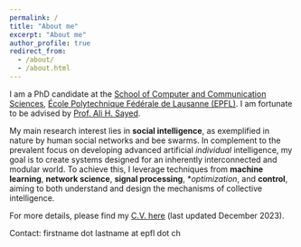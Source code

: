 ```yaml
---
permalink: /
title: "About me"
excerpt: "About me"
author_profile: true
redirect_from: 
  - /about/
  - /about.html
---
```


I am a PhD candidate at the <a href="https://www.epfl.ch/schools/ic/">School of Computer and Communication Sciences</a>, <a href="https://www.epfl.ch/en/"> École Polytechnique Fédérale de Lausanne (EPFL)</a>. I am fortunate to be advised by <a href="https://people.epfl.ch/ali.sayed?lang=en">Prof. Ali H. Sayed</a>.

My main research interest lies in **social intelligence**, as exemplified in nature by human social networks and bee swarms. In complement to the prevalent focus on developing advanced artificial *individual* intelligence, my goal is to create systems designed for an inherently interconnected and modular world. To achieve this, I leverage techniques from **machine learning**, **network science**, **signal processing**, **optimization*, and **control**, aiming to both understand and design the mechanisms of collective intelligence. 

For more details, please find my [C.V. here](http://mertkayaalp.github.io/files/cv.pdf) (last updated December 2023).

Contact: firstname dot lastname at epfl dot ch



